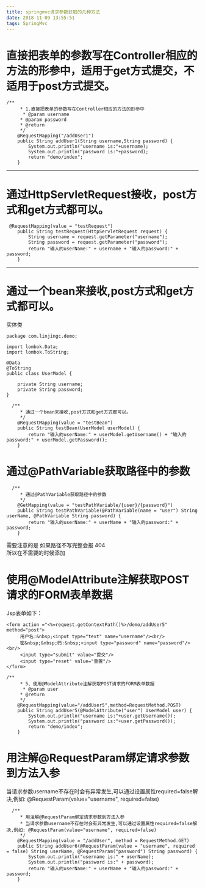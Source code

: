 ```yaml
---
title: springmvc请求参数获取的几种方法
date: 2018-11-09 13:55:51
tags: SpringMvc
---
```


# 直接把表单的参数写在Controller相应的方法的形参中，适用于get方式提交，不适用于post方式提交。

<!--more-->

```
/**
     * 1.直接把表单的参数写在Controller相应的方法的形参中
      * @param username
     * @param password
     * @return
     */
    @RequestMapping("/addUser1")
    public String addUser1(String username,String password) {
        System.out.println("username is:"+username);
        System.out.println("password is:"+password);
        return "demo/index";
    }
```
---

# 通过HttpServletRequest接收，post方式和get方式都可以。

```
 @RequestMapping(value = "testRequest")
    public String testRequest(HttpServletRequest request) {
        String username = request.getParameter("username");
        String password = request.getParameter("password");
        return "输入的userName:" + username + "输入的password:" + password;
    }

```

---

# 通过一个bean来接收,post方式和get方式都可以。

实体类 

```
package com.linjingc.demo;

import lombok.Data;
import lombok.ToString;

@Data
@ToString
public class UserModel {

    private String username;
    private String password;
}
```

```
  /**
     * 通过一个bean来接收,post方式和get方式都可以。
     */
    @RequestMapping(value = "testBean")
    public String testBean(UserModel userModel) {
        return "输入的userName:" + userModel.getUsername() + "输入的password:" + userModel.getPassword();
    }
```

# 通过@PathVariable获取路径中的参数

```
  /**
     * 通过@PathVariable获取路径中的参数
     */
    @GetMapping(value = "testPathVariable/{user}/{password}")
    public String testPathVariable(@PathVariable(name = "user") String userName, @PathVariable String password) {
        return "输入的userName:" + userName + "输入的password:" + password;
    }
```
<font colo="red">需要注意的是 如果路径不写完整会报 404  
所以在不需要的时候添加</font>


# 使用@ModelAttribute注解获取POST请求的FORM表单数据

Jsp表单如下：

```
<form action ="<%=request.getContextPath()%>/demo/addUser5" method="post"> 
     用户名:&nbsp;<input type="text" name="username"/><br/>
     密&nbsp;&nbsp;码:&nbsp;<input type="password" name="password"/><br/>
     <input type="submit" value="提交"/> 
     <input type="reset" value="重置"/> 
</form>
```

```
/**
     * 5、使用@ModelAttribute注解获取POST请求的FORM表单数据
      * @param user
     * @return
     */
    @RequestMapping(value="/addUser5",method=RequestMethod.POST)
    public String addUser5(@ModelAttribute("user") UserModel user) {
        System.out.println("username is:"+user.getUsername());
        System.out.println("password is:"+user.getPassword());
        return "demo/index";
    }
```

# 用注解@RequestParam绑定请求参数到方法入参

当请求参数username不存在时会有异常发生,可以通过设置属性required=false解决,例如: @RequestParam(value="username", required=false)

```
  /**
     * 用注解@RequestParam绑定请求参数到方法入参
     * 当请求参数username不存在时会有异常发生,可以通过设置属性required=false解决,例如: @RequestParam(value="username", required=false)
     */
    @RequestMapping(value = "/addUser", method = RequestMethod.GET)
    public String addUser6(@RequestParam(value = "username", required = false) String userName, @RequestParam("password") String password) {
        System.out.println("username is:" + userName);
        System.out.println("password is:" + password);
        return "输入的userName:" + userName + "输入的password:" + password;
    }
```